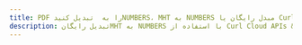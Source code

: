 ---title: PDF را به  تبدیل کنیدNUMBERS، MHT به NUMBERS مبدل رایگان یا Curl SDKdescription: تبدیل رایگانMHT به NUMBERS با استفاده از Curl Cloud APIs & SDK همچنین اسناد PDF را در Cloud ایجاد، ویرایش و رندر کنید.---
